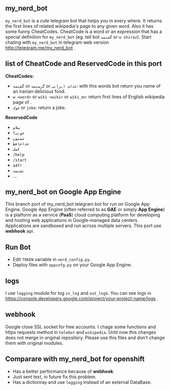 my_nerd_bot
------------
`my_nerd_bot` is a cute telegram bot that helps you in every where. It returns the first lines of related wikipedia's page to any given word. Also it has some funny CheatCodes. CheatCode is a word or an expression that has a special definition for `my_nerd_bot` (eg. tell bot `گشنمه` or `w shiraz`).
Start chating with `my_nerd_bot` in telegram web version http://telegram.me/my_nerd_bot .


list of CheatCode and ReservedCode in this port
-------------------------------------------------
**CheatCodes:**
- `گشنمه` or `گرسنمه` or `غذای ایرانی`: with this words bot return you name of an iranian delicious food.
- `w <word>` or `wiki <wiki>` or `wiki_en`: return first lines of English wikipedia page of <word>.
- `جوک` or `joke`: return a joke.

**ReservedCode**
- `سلام`
- `خوبی؟`
- `ممنون`
- `خداحافظ`
- `کمک`
- `/help`
- `/start`
- `a4fr`
- `تشنمه`
- ...


my_nerd_bot on Google App Engine
--------------------------------
This branch port of my_nerd_bot telegram bot for run on Google App Engine. Google App Engine (often referred to as **GAE** or simply **App Engine**) is a platform as a service (**PaaS**) cloud computing platform for developing and hosting web applications in Google-managed data centers. Applications are sandboxed and run across multiple servers.
This port use **webhook** api.



Run Bot
-------
- Edit `TOKEN` variable in `nerd_config.py`.
- Deploy files with `appcnfg.py` on your Google App Engine.

logs
----------------
I use `logging` module for log `in_log` and `out_log`s. You can see logs in https://console.developers.google.com/project/your-project-name/logs .


webhook
---------
Google close SSL socket for free accounts. I chage some functions and https requests method in `telebot` and `wikipedia`. Until now this changes does not merge in original repository. Please use this files and don't change them with original modules. 

Comparare with my_nerd_bot for openshift
------------------------------------------------
- Has a better performance because of **webhook**.
- Just sent text, in future fix this problem.
- Has a dictionray and use `logging` instead of an external DataBase.


